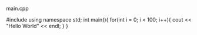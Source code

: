 main.cpp

#include <iostream>
using namespace std;
int main(){
  for(int i = 0; i < 100; i++){
    cout << "Hello World" << endl;
  }
}
